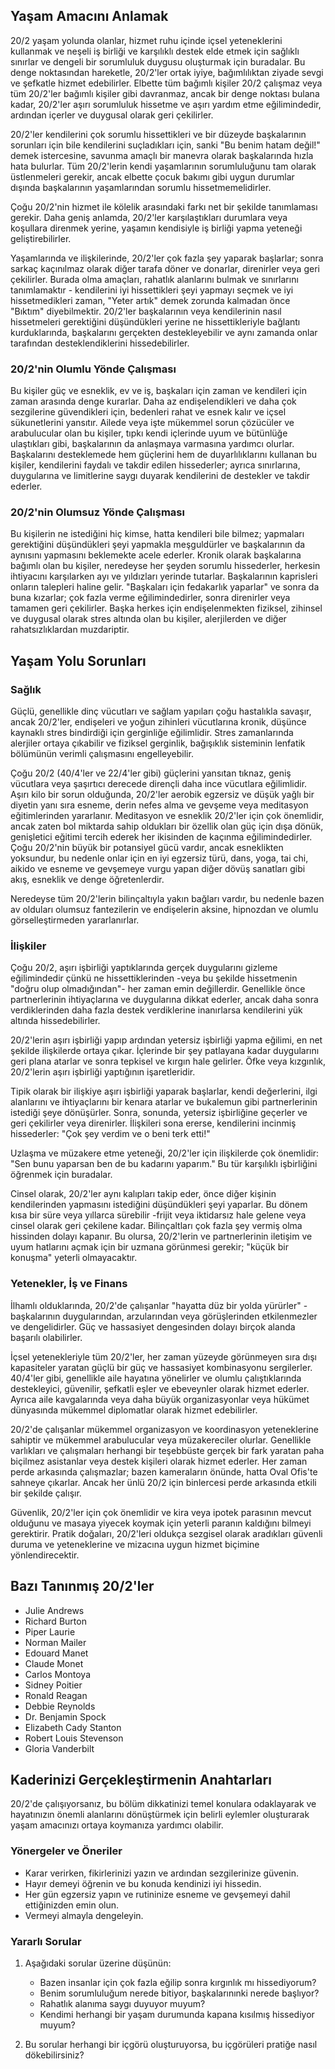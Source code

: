 ## Yaşam Amacını Anlamak

20/2 yaşam yolunda olanlar, hizmet ruhu içinde içsel yeteneklerini kullanmak ve neşeli iş birliği ve karşılıklı destek elde etmek için sağlıklı sınırlar ve dengeli bir sorumluluk duygusu oluşturmak için buradalar. Bu denge noktasından hareketle, 20/2'ler ortak iyiye, bağımlılıktan ziyade sevgi ve şefkatle hizmet edebilirler. Elbette tüm bağımlı kişiler 20/2 çalışmaz veya tüm 20/2'ler bağımlı kişiler gibi davranmaz, ancak bir denge noktası bulana kadar, 20/2'ler aşırı sorumluluk hissetme ve aşırı yardım etme eğilimindedir, ardından içerler ve duygusal olarak geri çekilirler.

20/2'ler kendilerini çok sorumlu hissettikleri ve bir düzeyde başkalarının sorunları için bile kendilerini suçladıkları için, sanki "Bu benim hatam değil!" demek istercesine, savunma amaçlı bir manevra olarak başkalarında hızla hata bulurlar. Tüm 20/2'lerin kendi yaşamlarının sorumluluğunu tam olarak üstlenmeleri gerekir, ancak elbette çocuk bakımı gibi uygun durumlar dışında başkalarının yaşamlarından sorumlu hissetmemelidirler.

Çoğu 20/2'nin hizmet ile kölelik arasındaki farkı net bir şekilde tanımlaması gerekir. Daha geniş anlamda, 20/2'ler karşılaştıkları durumlara veya koşullara direnmek yerine, yaşamın kendisiyle iş birliği yapma yeteneği geliştirebilirler.

Yaşamlarında ve ilişkilerinde, 20/2'ler çok fazla şey yaparak başlarlar; sonra sarkaç kaçınılmaz olarak diğer tarafa döner ve donarlar, direnirler veya geri çekilirler. Burada olma amaçları, rahatlık alanlarını bulmak ve sınırlarını tanımlamaktır - kendilerini iyi hissettikleri şeyi yapmayı seçmek ve iyi hissetmedikleri zaman, "Yeter artık" demek zorunda kalmadan önce "Bıktım" diyebilmektir. 20/2'ler başkalarının veya kendilerinin nasıl hissetmeleri gerektiğini düşündükleri yerine ne hissettikleriyle bağlantı kurduklarında, başkalarını gerçekten destekleyebilir ve aynı zamanda onlar tarafından desteklendiklerini hissedebilirler.

### 20/2'nin Olumlu Yönde Çalışması

Bu kişiler güç ve esneklik, ev ve iş, başkaları için zaman ve kendileri için zaman arasında denge kurarlar. Daha az endişelendikleri ve daha çok sezgilerine güvendikleri için, bedenleri rahat ve esnek kalır ve içsel sükunetlerini yansıtır. Ailede veya işte mükemmel sorun çözücüler ve arabulucular olan bu kişiler, tıpkı kendi içlerinde uyum ve bütünlüğe ulaştıkları gibi, başkalarının da anlaşmaya varmasına yardımcı olurlar. Başkalarını desteklemede hem güçlerini hem de duyarlılıklarını kullanan bu kişiler, kendilerini faydalı ve takdir edilen hissederler; ayrıca sınırlarına, duygularına ve limitlerine saygı duyarak kendilerini de destekler ve takdir ederler.

### 20/2'nin Olumsuz Yönde Çalışması

Bu kişilerin ne istediğini hiç kimse, hatta kendileri bile bilmez; yapmaları gerektiğini düşündükleri şeyi yapmakla meşguldürler ve başkalarının da aynısını yapmasını beklemekte acele ederler. Kronik olarak başkalarına bağımlı olan bu kişiler, neredeyse her şeyden sorumlu hissederler, herkesin ihtiyacını karşılarken ayı ve yıldızları yerinde tutarlar. Başkalarının kaprisleri onların talepleri haline gelir. "Başkaları için fedakarlık yaparlar" ve sonra da buna kızarlar; çok fazla verme eğilimindedirler, sonra direnirler veya tamamen geri çekilirler. Başka herkes için endişelenmekten fiziksel, zihinsel ve duygusal olarak stres altında olan bu kişiler, alerjilerden ve diğer rahatsızlıklardan muzdariptir.

## Yaşam Yolu Sorunları

### Sağlık

Güçlü, genellikle dinç vücutları ve sağlam yapıları çoğu hastalıkla savaşır, ancak 20/2'ler, endişeleri ve yoğun zihinleri vücutlarına kronik, düşünce kaynaklı stres bindirdiği için gerginliğe eğilimlidir. Stres zamanlarında alerjiler ortaya çıkabilir ve fiziksel gerginlik, bağışıklık sisteminin lenfatik bölümünün verimli çalışmasını engelleyebilir.

Çoğu 20/2 (40/4'ler ve 22/4'ler gibi) güçlerini yansıtan tıknaz, geniş vücutlara veya şaşırtıcı derecede dirençli daha ince vücutlara eğilimlidir. Aşırı kilo bir sorun olduğunda, 20/2'ler aerobik egzersiz ve düşük yağlı bir diyetin yanı sıra esneme, derin nefes alma ve gevşeme veya meditasyon eğitimlerinden yararlanır. Meditasyon ve esneklik 20/2'ler için çok önemlidir, ancak zaten bol miktarda sahip oldukları bir özellik olan güç için dışa dönük, genişletici eğitimi tercih ederek her ikisinden de kaçınma eğilimindedirler. Çoğu 20/2'nin büyük bir potansiyel gücü vardır, ancak esneklikten yoksundur, bu nedenle onlar için en iyi egzersiz türü, dans, yoga, tai chi, aikido ve esneme ve gevşemeye vurgu yapan diğer dövüş sanatları gibi akış, esneklik ve denge öğretenlerdir.

Neredeyse tüm 20/2'lerin bilinçaltıyla yakın bağları vardır, bu nedenle bazen av olduları olumsuz fantezilerin ve endişelerin aksine, hipnozdan ve olumlu görselleştirmeden yararlanırlar.

### İlişkiler

Çoğu 20/2, aşırı işbirliği yaptıklarında gerçek duygularını gizleme eğilimindedir çünkü ne hissettiklerinden -veya bu şekilde hissetmenin "doğru olup olmadığından"- her zaman emin değillerdir. Genellikle önce partnerlerinin ihtiyaçlarına ve duygularına dikkat ederler, ancak daha sonra verdiklerinden daha fazla destek verdiklerine inanırlarsa kendilerini yük altında hissedebilirler.

20/2'lerin aşırı işbirliği yapıp ardından yetersiz işbirliği yapma eğilimi, en net şekilde ilişkilerde ortaya çıkar. İçlerinde bir şey patlayana kadar duygularını geri plana atarlar ve sonra tepkisel ve kırgın hale gelirler. Öfke veya kızgınlık, 20/2'lerin aşırı işbirliği yaptığının işaretleridir.

Tipik olarak bir ilişkiye aşırı işbirliği yaparak başlarlar, kendi değerlerini, ilgi alanlarını ve ihtiyaçlarını bir kenara atarlar ve bukalemun gibi partnerlerinin istediği şeye dönüşürler. Sonra, sonunda, yetersiz işbirliğine geçerler ve geri çekilirler veya direnirler. İlişkileri sona ererse, kendilerini incinmiş hissederler: "Çok şey verdim ve o beni terk etti!"

Uzlaşma ve müzakere etme yeteneği, 20/2'ler için ilişkilerde çok önemlidir: "Sen bunu yaparsan ben de bu kadarını yaparım." Bu tür karşılıklı işbirliğini öğrenmek için buradalar.

Cinsel olarak, 20/2'ler aynı kalıpları takip eder, önce diğer kişinin kendilerinden yapmasını istediğini düşündükleri şeyi yaparlar. Bu dönem kısa bir süre veya yıllarca sürebilir -frijit veya iktidarsız hale gelene veya cinsel olarak geri çekilene kadar. Bilinçaltları çok fazla şey vermiş olma hissinden dolayı kapanır. Bu olursa, 20/2'lerin ve partnerlerinin iletişim ve uyum hatlarını açmak için bir uzmana görünmesi gerekir; "küçük bir konuşma" yeterli olmayacaktır.

### Yetenekler, İş ve Finans

İlhamlı olduklarında, 20/2'de çalışanlar "hayatta düz bir yolda yürürler" - başkalarının duygularından, arzularından veya görüşlerinden etkilenmezler ve dengelidirler. Güç ve hassasiyet dengesinden dolayı birçok alanda başarılı olabilirler.

İçsel yetenekleriyle tüm 20/2'ler, her zaman yüzeyde görünmeyen sıra dışı kapasiteler yaratan güçlü bir güç ve hassasiyet kombinasyonu sergilerler. 40/4'ler gibi, genellikle aile hayatına yönelirler ve olumlu çalıştıklarında destekleyici, güvenilir, şefkatli eşler ve ebeveynler olarak hizmet ederler. Ayrıca aile kavgalarında veya daha büyük organizasyonlar veya hükümet dünyasında mükemmel diplomatlar olarak hizmet edebilirler.

20/2'de çalışanlar mükemmel organizasyon ve koordinasyon yeteneklerine sahiptir ve mükemmel arabulucular veya müzakereciler olurlar. Genellikle varlıkları ve çalışmaları herhangi bir teşebbüste gerçek bir fark yaratan paha biçilmez asistanlar veya destek kişileri olarak hizmet ederler. Her zaman perde arkasında çalışmazlar; bazen kameraların önünde, hatta Oval Ofis'te sahneye çıkarlar. Ancak her ünlü 20/2 için binlercesi perde arkasında etkili bir şekilde çalışır.

Güvenlik, 20/2'ler için çok önemlidir ve kira veya ipotek parasının mevcut olduğunu ve masaya yiyecek koymak için yeterli paranın kaldığını bilmeyi gerektirir. Pratik doğaları, 20/2'leri oldukça sezgisel olarak aradıkları güvenli duruma ve yeteneklerine ve mizacına uygun hizmet biçimine yönlendirecektir.

## Bazı Tanınmış 20/2'ler

* Julie Andrews
* Richard Burton
* Piper Laurie
* Norman Mailer
* Edouard Manet
* Claude Monet
* Carlos Montoya
* Sidney Poitier
* Ronald Reagan
* Debbie Reynolds
* Dr. Benjamin Spock
* Elizabeth Cady Stanton
* Robert Louis Stevenson
* Gloria Vanderbilt

## Kaderinizi Gerçekleştirmenin Anahtarları

20/2'de çalışıyorsanız, bu bölüm dikkatinizi temel konulara odaklayarak ve hayatınızın önemli alanlarını dönüştürmek için belirli eylemler oluşturarak yaşam amacınızı ortaya koymanıza yardımcı olabilir.

### Yönergeler ve Öneriler

* Karar verirken, fikirlerinizi yazın ve ardından sezgilerinize güvenin.
* Hayır demeyi öğrenin ve bu konuda kendinizi iyi hissedin.
* Her gün egzersiz yapın ve rutininize esneme ve gevşemeyi dahil ettiğinizden emin olun.
* Vermeyi almayla dengeleyin.

### Yararlı Sorular

1. Aşağıdaki sorular üzerine düşünün:
    * Bazen insanlar için çok fazla eğilip sonra kırgınlık mı hissediyorum?
    * Benim sorumluluğum nerede bitiyor, başkalarınınki nerede başlıyor?
    * Rahatlık alanıma saygı duyuyor muyum?
    * Kendimi herhangi bir yaşam durumunda kapana kısılmış hissediyor muyum?

2. Bu sorular herhangi bir içgörü oluşturuyorsa, bu içgörüleri pratiğe nasıl dökebilirsiniz?
